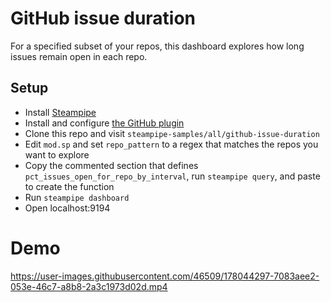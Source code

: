 # GitHub issue duration

For a specified subset of your repos, this dashboard explores how long issues remain open in each repo.

## Setup

- Install [Steampipe](https://steampipe.io/downloads)
- Install and configure [the GitHub plugin](https://hub.steampipe.io/plugins/turbot/github)
- Clone this repo and visit `steampipe-samples/all/github-issue-duration`
- Edit `mod.sp` and set `repo_pattern` to a regex that matches the repos you want to explore
- Copy the commented section that defines `pct_issues_open_for_repo_by_interval`, run `steampipe query`, and paste to create the function
- Run `steampipe dashboard`
- Open localhost:9194

# Demo

https://user-images.githubusercontent.com/46509/178044297-7083aee2-053e-46c7-a8b8-2a3c1973d02d.mp4

